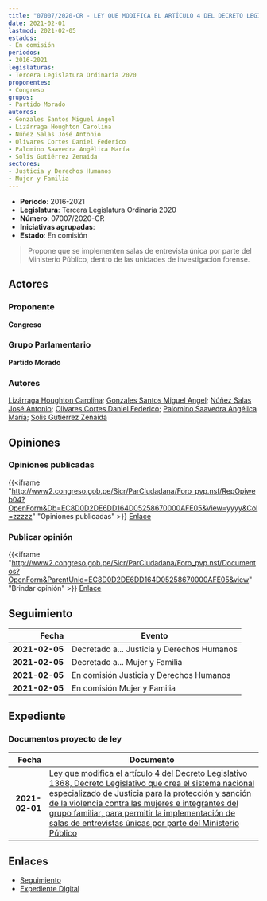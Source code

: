 ```yaml
---
title: "07007/2020-CR - LEY QUE MODIFICA EL ARTÍCULO 4 DEL DECRETO LEGISLATIVO N° 1368, DECRETO LEGISLATIVO QUE CREA EL SISTEMA NACIONAL ESPECIALIZADO DE JUSTICIA PARA LA PROTECCIÓN Y SANCIÓN DE LA VIOLENCIA CONTRA LAS MUJERES E INTEGRANTES DEL GRUPO FAMILIAR, PARA PERMITIR LA IMPLEMENTACIÓN DE SALAS DE ENTREVISTA ÚNICA POR PARTE DEL MINISTERIO PÚBLICO"
date: 2021-02-01
lastmod: 2021-02-05
estados:
- En comisión
periodos:
- 2016-2021
legislaturas:
- Tercera Legislatura Ordinaria 2020
proponentes:
- Congreso
grupos:
- Partido Morado
autores:
- Gonzales Santos Miguel Angel
- Lizárraga Houghton Carolina
- Núñez Salas José Antonio
- Olivares Cortes Daniel Federico
- Palomino Saavedra Angélica María
- Solis Gutiérrez Zenaida
sectores:
- Justicia y Derechos Humanos
- Mujer y Familia
---
```

- **Periodo**: 2016-2021
- **Legislatura**: Tercera Legislatura Ordinaria 2020
- **Número**: 07007/2020-CR
- **Iniciativas agrupadas**: 
- **Estado**: En comisión

> Propone que se implementen salas de entrevista única por parte del Ministerio Público, dentro de las unidades de investigación forense.


## Actores

### Proponente

**Congreso**

### Grupo Parlamentario

**Partido Morado**

### Autores

[Lizárraga Houghton Carolina](mailto:mailto:clizarraga@congreso.gob.pe); [Gonzales Santos Miguel Angel](mailto:mailto:mgonzaless@congreso.gob.pe); [Núñez Salas José Antonio](mailto:mailto:jnunezs@congreso.gob.pe); [Olivares Cortes Daniel Federico](mailto:mailto:dolivares@congreso.gob.pe); [Palomino Saavedra Angélica María](mailto:mailto:apalomino@congreso.gob.pe); [Solis Gutiérrez Zenaida](mailto:mailto:zsolis@congreso.gob.pe)

## Opiniones

### Opiniones publicadas

{{<iframe "http://www2.congreso.gob.pe/Sicr/ParCiudadana/Foro_pvp.nsf/RepOpiweb04?OpenForm&Db=EC8D0D2DE6DD164D05258670000AFE05&View=yyyy&Col=zzzzz" "Opiniones publicadas" >}}
[Enlace](http://www2.congreso.gob.pe/Sicr/ParCiudadana/Foro_pvp.nsf/RepOpiweb04?OpenForm&Db=EC8D0D2DE6DD164D05258670000AFE05&View=yyyy&Col=zzzzz)

### Publicar opinión

{{<iframe "http://www2.congreso.gob.pe/Sicr/ParCiudadana/Foro_pvp.nsf/Documentos?OpenForm&ParentUnid=EC8D0D2DE6DD164D05258670000AFE05&view" "Brindar opinión" >}}
[Enlace](http://www2.congreso.gob.pe/Sicr/ParCiudadana/Foro_pvp.nsf/Documentos?OpenForm&ParentUnid=EC8D0D2DE6DD164D05258670000AFE05&view)


## Seguimiento

| Fecha | Evento |
|------:|--------|
| **2021-02-05** | Decretado a... Justicia y Derechos Humanos |
| **2021-02-05** | Decretado a... Mujer y Familia |
| **2021-02-05** | En comisión Justicia y Derechos Humanos |
| **2021-02-05** | En comisión Mujer y Familia |

## Expediente

### Documentos proyecto de ley

| Fecha | Documento |
|------:|-----------|
| **2021-02-01** | [Ley que modifica el artículo 4 del Decreto Legislativo 1368, Decreto Legislativo que crea el sistema nacional especializado de Justicia para la protección y sanción de la violencia contra las mujeres e integrantes del grupo familiar, para permitir la implementación de salas de entrevistas únicas por parte del Ministerio Público](https://leyes.congreso.gob.pe/Documentos/2016_2021/Proyectos_de_Ley_y_de_Resoluciones_Legislativas/PL07007-20210201.pdf) |

## Enlaces

- [Seguimiento](http://www2.congreso.gob.pe/Sicr/TraDocEstProc/CLProLey2016.nsf/f7fff46988ca05b1052578e100829cc7/78482907a67654eb052586700070c49e?OpenDocument)
- [Expediente Digital](http://www2.congreso.gob.pe/Sicr/TraDocEstProc/Expvirt_2011.nsf/visbusqptramdoc1621/07007?opendocument)

